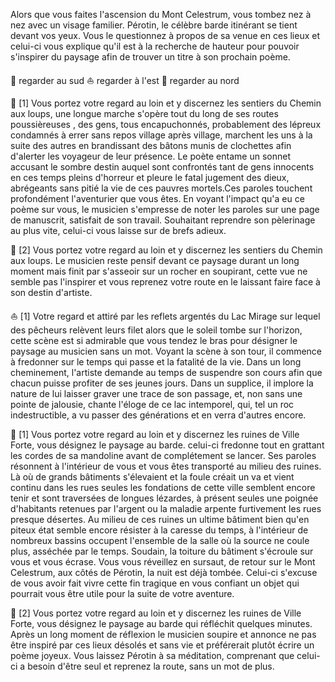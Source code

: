 Alors que vous faites l'ascension du Mont Celestrum, vous tombez nez à nez avec un visage familier. Pérotin, le célèbre barde itinérant se tient devant vos yeux. Vous le questionnez à propos de sa venue en ces lieux et celui-ci vous explique qu'il est à la recherche de hauteur pour pouvoir s'inspirer du paysage afin de trouver un titre à son prochain poème.

🌲 regarder au sud
⛵ regarder à l'est
🏰 regarder au nord

🌲 [1] Vous portez votre regard au loin et y discernez les sentiers du Chemin aux loups, une longue marche s'opère tout du long de ses routes poussièreuses , des gens, tous encapuchonnés, probablement des lépreux condamnés à errer sans repos village après village, marchent les uns à la suite des autres en brandissant des bâtons munis de clochettes afin d'alerter les voyageur de leur présence. Le poète entame un sonnet accusant le sombre destin auquel sont confrontés tant de gens innocents en ces temps pleins d'horreur et pleure le fatal jugement des dieux, abrégeants sans pitié la vie de ces pauvres mortels.Ces paroles touchent profondément l'aventurier que vous êtes. En voyant l'impact qu'a eu ce poème sur vous, le musicien s'empresse de noter les paroles sur une page de manuscrit, satisfait de son travail. Souhaitant reprendre son pèlerinage au plus vite, celui-ci vous laisse sur de brefs adieux.

🌲 [2] Vous portez votre regard au loin et y discernez les sentiers du Chemin aux loups. Le musicien reste pensif devant ce paysage durant un long moment mais finit par s'asseoir sur un rocher en soupirant, cette vue ne semble pas l'inspirer et vous reprenez votre route en le laissant faire face à son destin d'artiste.

⛵ [1] Votre regard et attiré par les reflets argentés du Lac Mirage sur lequel des pêcheurs relèvent leurs filet alors que le soleil tombe sur l'horizon, cette scène est si admirable que vous tendez le bras pour désigner le paysage au musicien sans un mot. Voyant la scène à son tour, il commence à fredonner sur le temps qui passe et la fatalité de la vie. Dans un long cheminement, l'artiste demande au temps de suspendre son cours afin que chacun puisse profiter de ses jeunes jours. Dans un supplice, il implore la nature de lui laisser graver une trace de son passage, et, non sans une pointe de jalousie, chante l'éloge de ce lac intemporel, qui, tel un roc indestructible, a vu passer des générations et en verra d'autres encore.

🏰 [1] Vous portez votre regard au loin et y discernez les ruines de Ville Forte, vous désignez le paysage au barde. celui-ci fredonne tout en grattant les cordes de sa mandoline avant de complétement se lancer. Ses paroles résonnent à l'intérieur de vous et vous êtes transporté au milieu des ruines. Là où de grands bâtiments s'élevaient et la foule créait un va et vient continu dans les rues seules les fondations de cette ville semblent encore tenir et sont traversées de longues lézardes, à présent seules une poignée d'habitants retenues par l'argent ou la maladie arpente furtivement les rues presque désertes. Au milieu de ces ruines un ultime bâtiment bien qu'en piteux état semble encore résister à la caresse du temps, à l'intérieur de nombreux bassins occupent l'ensemble de la salle où la source ne coule plus, asséchée par le temps. Soudain, la toiture du bâtiment s'écroule sur vous et vous écrase. Vous vous réveillez en sursaut, de retour sur le Mont Celestrum, aux côtés de Pérotin, la nuit est déjà tombée. Celui-ci s'excuse de vous avoir fait vivre cette fin tragique en vous confiant un objet qui pourrait vous être utile pour la suite de votre aventure.

🏰 [2] Vous portez votre regard au loin et y discernez les ruines de Ville Forte, vous désignez le paysage au barde qui réfléchit quelques minutes. Après un long moment de réflexion le musicien soupire et annonce ne pas être inspiré par ces lieux désolés et sans vie et préférerait plutôt écrire un poème joyeux. Vous laissez Pérotin à sa méditation, comprenant que celui-ci a besoin d'être seul et reprenez la route, sans un mot de plus.
